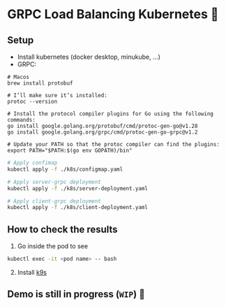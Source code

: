 # GRPC Load Balancing Kubernetes :tada:

## Setup

- Install kubernetes (docker desktop, minukube, ...)
- GRPC:

```shell
# Macos
brew install protobuf

# I’ll make sure it’s installed:
protoc --version

# Install the protocol compiler plugins for Go using the following commands:
go install google.golang.org/protobuf/cmd/protoc-gen-go@v1.28
go install google.golang.org/grpc/cmd/protoc-gen-go-grpc@v1.2

# Update your PATH so that the protoc compiler can find the plugins:
export PATH="$PATH:$(go env GOPATH)/bin"
```

```bash
# Apply confimap
kubectl apply -f ./k8s/configmap.yaml

# Apply server-grpc deployment
kubectl apply -f ./k8s/server-deployment.yaml

# Apply client-grpc deployment
kubectl apply -f ./k8s/client-deployment.yaml
```

## How to check the results

1. Go inside the pod to see

```bash
kubectl exec -it <pod name> -- bash
```

2. Install [k9s](https://k9scli.io/topics/install/)

## Demo is still in progress (`WIP`) :rocket:
